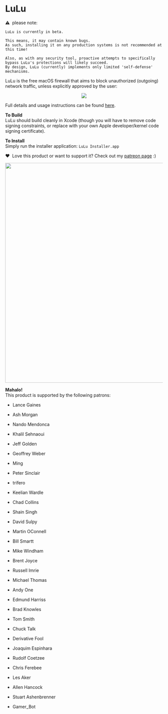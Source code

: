 # LuLu

&#x26A0;&nbsp; please note:
```
LuLu is currently in beta. 

This means, it may contain known bugs. 
As such, installing it on any production systems is not recommended at this time! 

Also, as with any security tool, proactive attempts to specifically bypass LuLu's protections will likely succeed. 
By design, LuLu (currently) implements only limited 'self-defense' mechanisms.
```

LuLu is the free macOS firewall that aims to block unauthorized (outgoing) network traffic, unless explicitly approved by the user:
<p align="center"><img src="https://objective-see.com/images/LL/lulu.png"></p>

Full details and usage instructions can be found [here](https://objective-see.com/products/lulu.html). 

**To Build**<br>
LuLu should build cleanly in Xcode (though you will have to remove code signing constraints, or replace with your own Apple developer/kernel code signing certificate).

**To Install**<br>
Simply run the installer application: `LuLu Installer.app`

&#x2764;&nbsp; Love this product or want to support it? Check out my [patreon page](https://www.patreon.com/objective_see) :)

<p align="center">
<a class="inlineLink" href="https://www.patreon.com/objective_see">
		<img src="https://objective-see.com/patreon/images/patreon.jpg" width="700" style="display:block; margin:auto;"/>
</a>
</p>    

**Mahalo!**<br>
This product is supported by the following patrons:
+ Lance Gaines
+ Ash Morgan

+ Nando Mendonca
+ Khalil Sehnaoui
+ Jeff Golden
+ Geoffrey Weber

+ Ming
+ Peter Sinclair
+ trifero
+ Keelian Wardle
+ Chad Collins
+ Shain Singh
+ David Sulpy
+ Martin OConnell
+ Bill Smartt
+ Mike Windham
+ Brent Joyce
+ Russell Imrie
+ Michael Thomas
+ Andy One
+ Edmund Harriss
+ Brad Knowles
+ Tom Smith
+ Chuck Talk
+ Derivative Fool
+ Joaquim Espinhara
+ Rudolf Coetzee
+ Chris Ferebee
+ Les Aker
+ Allen Hancock
+ Stuart Ashenbrenner

+ Gamer_Bot
